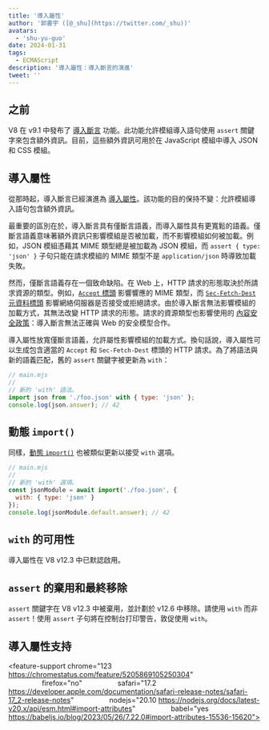 ```yaml
---
title: '導入屬性'
author: '郭書宇 ([@_shu](https://twitter.com/_shu))'
avatars:
  - 'shu-yu-guo'
date: 2024-01-31
tags:
  - ECMAScript
description: '導入屬性：導入斷言的演進'
tweet: ''
---
```


## 之前

V8 在 v9.1 中發布了 [導入斷言](https://chromestatus.com/feature/5765269513306112) 功能。此功能允許模組導入語句使用 `assert` 關鍵字來包含額外資訊。目前，這些額外資訊可用於在 JavaScript 模組中導入 JSON 和 CSS 模組。

<!--truncate-->
## 導入屬性

從那時起，導入斷言已經演進為 [導入屬性](https://github.com/tc39/proposal-import-attributes)。該功能的目的保持不變：允許模組導入語句包含額外資訊。

最重要的區別在於，導入斷言具有僅斷言語義，而導入屬性具有更寬鬆的語義。僅斷言語義意味著額外資訊只影響模組是否被加載，而不影響模組如何被加載。例如，JSON 模組憑藉其 MIME 類型總是被加載為 JSON 模組，而 `assert { type: 'json' }` 子句只能在請求模組的 MIME 類型不是 `application/json` 時導致加載失敗。

然而，僅斷言語義存在一個致命缺陷。在 Web 上，HTTP 請求的形態取決於所請求資源的類型。例如，[`Accept` 標頭](https://developer.mozilla.org/en-US/docs/Web/HTTP/Headers/Accept) 影響響應的 MIME 類型，而 [`Sec-Fetch-Dest` 元資料標頭](https://web.dev/articles/fetch-metadata) 影響網絡伺服器是否接受或拒絕請求。由於導入斷言無法影響模組的加載方式，其無法改變 HTTP 請求的形態。請求的資源類型也影響使用的 [內容安全政策](https://developer.mozilla.org/en-US/docs/Web/HTTP/CSP)：導入斷言無法正確與 Web 的安全模型合作。

導入屬性放寬僅斷言語義，允許屬性影響模組的加載方式。換句話說，導入屬性可以生成包含適當的 `Accept` 和 `Sec-Fetch-Dest` 標頭的 HTTP 請求。為了將語法與新的語義匹配，舊的 `assert` 關鍵字被更新為 `with`：

```javascript
// main.mjs
//
// 新的 'with' 語法。
import json from './foo.json' with { type: 'json' };
console.log(json.answer); // 42
```

## 動態 `import()`

同樣，[動態 `import()`](https://v8.dev/features/dynamic-import#dynamic) 也被類似更新以接受 `with` 選項。

```javascript
// main.mjs
//
// 新的 'with' 選項。
const jsonModule = await import('./foo.json', {
  with: { type: 'json' }
});
console.log(jsonModule.default.answer); // 42
```

## `with` 的可用性

導入屬性在 V8 v12.3 中已默認啟用。

## `assert` 的棄用和最終移除

`assert` 關鍵字在 V8 v12.3 中被棄用，並計劃於 v12.6 中移除。請使用 `with` 而非 `assert`！使用 `assert` 子句將在控制台打印警告，敦促使用 `with`。

## 導入屬性支持

<feature-support chrome="123 https://chromestatus.com/feature/5205869105250304"
                 firefox="no"
                 safari="17.2 https://developer.apple.com/documentation/safari-release-notes/safari-17_2-release-notes"
                 nodejs="20.10 https://nodejs.org/docs/latest-v20.x/api/esm.html#import-attributes"
                 babel="yes https://babeljs.io/blog/2023/05/26/7.22.0#import-attributes-15536-15620"></feature-support>

